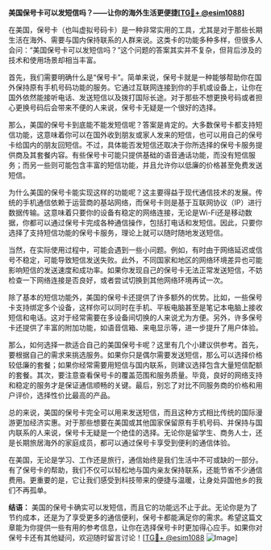 **美国保号卡可以发短信吗？——让你的海外生活更便捷[[TG💪+ @esim1088](https://t.me/s/esim1088)]**

在美国，保号卡（也叫虚拟号码卡）是一种非常实用的工具，尤其是对于那些长期生活在海外、需要与国内保持联系的人群来说。这类卡的功能多种多样，但很多人会问：“美国保号卡可以发短信吗？”这个问题的答案其实并不复杂，但背后涉及的技术和使用场景却相当丰富。

首先，我们需要明确什么是“保号卡”。简单来说，保号卡就是一种能够帮助你在国外保持原有手机号码功能的服务。它通过互联网连接到你的手机或设备上，让你在国外依然能接听电话、发送短信以及拨打国际长途。对于那些不想更换号码或者担心更换号码后会带来不便的人来说，保号卡无疑是一个很好的选择。

那么，美国的保号卡到底能不能发短信呢？答案是肯定的。大多数保号卡都支持短信功能，这意味着你可以在国外收到朋友或家人发来的短信，也可以用自己的保号卡给国内的朋友回短信。不过，具体能否发短信还取决于你所选择的保号卡服务提供商及其套餐内容。有些保号卡可能只提供基础的语音通话功能，而没有短信服务；而另一些则可能包含丰富的短信功能，并且允许你以低廉的价格甚至免费发送短信。

为什么美国的保号卡能实现这样的功能呢？这主要得益于现代通信技术的发展。传统的手机通信依赖于运营商的基站网络，而保号卡则是基于互联网协议（IP）进行数据传输。这意味着只要你的设备有稳定的网络连接，无论是Wi-Fi还是移动数据，你都可以通过保号卡完成各种通信操作，包括打电话和发短信。因此，只要你选择了支持短信功能的保号卡服务，理论上就可以随时随地发送短信。

当然，在实际使用过程中，可能会遇到一些小问题。例如，有时由于网络延迟或信号不稳定，可能导致短信发送失败。此外，不同国家和地区的网络环境差异也可能影响短信的发送速度和成功率。如果你发现自己的保号卡无法正常发送短信，不妨检查一下网络连接是否良好，或者尝试切换到其他网络环境再试一次。

除了基本的短信功能外，美国的保号卡还提供了许多额外的优势。比如，一些保号卡支持绑定多个设备，这样你可以同时在手机、平板电脑甚至是笔记本电脑上接收短信和电话。这对于经常需要在多设备间切换的人来说尤为方便。另外，许多保号卡还提供了丰富的附加功能，如语音信箱、来电显示等，进一步提升了用户体验。

那么，如何选择一款适合自己的美国保号卡呢？这里有几个小建议供参考。首先，要根据自己的需求来挑选服务。如果你只是偶尔需要发送短信，那么可以选择价格较低廉的套餐；如果你经常需要用短信与国内联系，则建议选择包含大量短信配额的套餐。其次，要注意查看保号卡的覆盖范围和服务质量。毕竟，良好的网络支持和稳定的服务才是保证通信顺畅的关键。最后，别忘了对比不同服务商的价格和用户评价，选择性价比最高的产品。

总的来说，美国的保号卡完全可以用来发送短信，而且这种方式相比传统的国际漫游更加经济实惠。对于那些想要在美国或其他国家保留原有手机号码、并保持与国内联系的人来说，保号卡无疑是一个绝佳的选择。无论你是留学生、商务人士，还是长期旅居海外的家庭成员，都可以通过保号卡享受到便利的通信体验。

在美国，无论是学习、工作还是旅行，通信始终是我们生活中不可或缺的一部分。有了保号卡的帮助，我们不仅可以轻松地与国内亲友保持联系，还能节省不少通信费用。更重要的是，它让我们感受到科技带来的便捷与温暖，让身处异国他乡的我们不再孤单。

**结语：** 美国的保号卡确实可以发短信，而且它的功能远不止于此。无论你是为了节约成本，还是为了享受更多的通信便利，保号卡都能满足你的需求。希望这篇文章能为你提供一些有用的参考信息，让你在选择保号卡时更加得心应手。如果你对保号卡还有其他疑问，欢迎随时留言讨论！[[TG💪+ @esim1088](https://t.me/s/esim1088) ![Image](https://i.postimg.cc/4NQfJmqS/Snipaste-2025-05-13-00-14-12.png)]